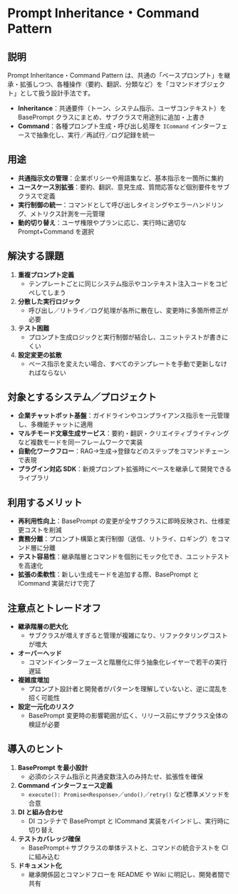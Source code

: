 # Prompt Inheritance・Command Pattern

## 説明  
Prompt Inheritance・Command Pattern は、共通の「ベースプロンプト」を継承・拡張しつつ、各種操作（要約、翻訳、分類など）を「コマンドオブジェクト」として扱う設計手法です。  
- **Inheritance**：共通要件（トーン、システム指示、ユーザコンテキスト）を BasePrompt クラスにまとめ、サブクラスで用途別に追加・上書き  
- **Command**：各種プロンプト生成・呼び出し処理を `ICommand` インターフェースで抽象化し、実行／再試行／ログ記録を統一  

## 用途  
- **共通指示文の管理**：企業ポリシーや用語集など、基本指示を一箇所に集約  
- **ユースケース別拡張**：要約、翻訳、意見生成、質問応答など個別要件をサブクラスで定義  
- **実行制御の統一**：コマンドとして呼び出しタイミングやエラーハンドリング、メトリクス計測を一元管理  
- **動的切り替え**：ユーザ権限やプランに応じ、実行時に適切な Prompt+Command を選択  

## 解決する課題  
1. **重複プロンプト定義**  
   - テンプレートごとに同じシステム指示やコンテキスト注入コードをコピペしてしまう  
2. **分散した実行ロジック**  
   - 呼び出し／リトライ／ログ処理が各所に散在し、変更時に多箇所修正が必要  
3. **テスト困難**  
   - プロンプト生成ロジックと実行制御が結合し、ユニットテストが書きにくい  
4. **設定変更の拡散**  
   - ベース指示を変えたい場合、すべてのテンプレートを手動で更新しなければならない  

## 対象とするシステム／プロジェクト  
- **企業チャットボット基盤**：ガイドラインやコンプライアンス指示を一元管理し、多機能チャットに適用  
- **マルチモード文章生成サービス**：要約・翻訳・クリエイティブライティングなど複数モードを同一フレームワークで実装  
- **自動化ワークフロー**：RAG→生成→登録などのステップをコマンドチェーンで表現  
- **プラグイン対応 SDK**：新規プロンプト拡張時にベースを継承して開発できるライブラリ  

## 利用するメリット  
- **再利用性向上**：BasePrompt の変更が全サブクラスに即時反映され、仕様変更コストを削減  
- **責務分離**：プロンプト構築と実行制御（送信、リトライ、ロギング）をコマンド層に分離  
- **テスト容易性**：継承階層とコマンドを個別にモック化でき、ユニットテストを高速化  
- **拡張の柔軟性**：新しい生成モードを追加する際、BasePrompt と ICommand 実装だけで完了  

## 注意点とトレードオフ  
- **継承階層の肥大化**  
  - サブクラスが増えすぎると管理が複雑になり、リファクタリングコストが増大  
- **オーバーヘッド**  
  - コマンドインターフェースと階層化に伴う抽象化レイヤーで若干の実行遅延  
- **複雑度増加**  
  - プロンプト設計者と開発者がパターンを理解していないと、逆に混乱を招く可能性  
- **設定一元化のリスク**  
  - BasePrompt 変更時の影響範囲が広く、リリース前にサブクラス全体の検証が必要  

## 導入のヒント  
1. **BasePrompt を最小設計**  
   - 必須のシステム指示と共通変数注入のみ持たせ、拡張性を確保  
2. **Command インターフェース定義**  
   - `execute(): Promise<Response>`／`undo()`／`retry()` など標準メソッドを合意  
3. **DI と組み合わせ**  
   - DI コンテナで BasePrompt と ICommand 実装をバインドし、実行時に切り替え  
4. **テストカバレッジ確保**  
   - BasePrompt＋サブクラスの単体テストと、コマンドの統合テストを CI に組み込む  
5. **ドキュメント化**  
   - 継承関係図とコマンドフローを README や Wiki に明記し、開発者間で共有  
